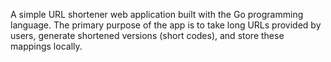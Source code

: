 A simple URL shortener web application built with the Go programming language. The primary purpose of the app is to take long URLs provided by users, generate shortened versions (short codes), and store these mappings locally.
